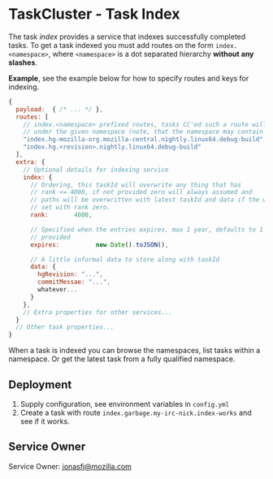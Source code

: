 TaskCluster - Task Index
========================

The task _index_ provides a service that indexes successfully completed tasks.
To get a task indexed you must add routes on the form `index.<namespace>`, where
`<namespace>` is a dot separated hierarchy **without any slashes**.

**Example**, see the example below for how to specify routes and keys for
indexing.

```js
{
  payload:  { /* ... */ },
  routes: [
    // index.<namespace> prefixed routes, tasks CC'ed such a route will be indexed
    // under the given namespace (note, that the namespace may contain spaces)
    "index.hg-mozilla-org.mozilla-central.nightly.linux64.debug-build",
    "index.hg.<revision>.nightly.linux64.debug-build"
  ],
  extra: {
    // Optional details for indexing service
    index: {
      // Ordering, this taskId will overwrite any thing that has
      // rank <= 4000, if not provided zero will always assumed and
      // paths will be overwritten with latest taskId and data if the were also
      // set with rank zero.
      rank:       4000,

      // Specified when the entries expires. max 1 year, defaults to 1 year if not
      // provided
      expires:          new Date().toJSON(),

      // A little informal data to store along with taskId
      data: {
        hgRevision: "...",
        commitMessae: "...",
        whatever...
      }
    },
    // Extra properties for other services...
  }
  // Other task properties...
}
```

When a task is indexed you can browse the namespaces, list tasks within a
namespace. Or get the latest task from a fully qualified namespace.

Deployment
----------
1) Supply configuration, see environment variables in `config.yml`
2) Create a task with route `index.garbage.my-irc-nick.index-works` and see if it works.

Service Owner
-------------

Service Owner: jonasfj@mozilla.com
